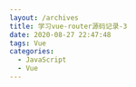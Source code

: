 ```yaml
---
layout: /archives
title: 学习vue-router源码记录-3
date: 2020-08-27 22:47:48
tags: Vue
categories:
  - JavaScript
  - Vue
---
```

